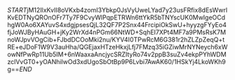$START$jM12IlxKvII8oVKxb4zomI3Ybkp0JsVyUweLYad7y23usFRfix8dEsWwrlKvEDTNyQROnOFr7Ty7F9CvyWlPqpETRWn6ttYkR5bTNYscUK0MwIgeOCdhgW0Ao6XAYuvS4xdgjpsesQjL32QF7P2Snx44FrcipiOkSwU+hyyzgFYyEo4fjJoWJByHAuGH+jKy2WrXd4nPGm66NtWD+SqhEI7XPt4MF7a9PMsRsK7MnoWJpvVOgCib+FJbdDCOoMki2nu/KYV4I0TPwRcM6G381r2hZLZpZeqQ+tRE+eJDoF1W9V3auHha/QGEjaxHTzeHkxjLfj7FMzq35iGZiwMrNYNeych6xWowNfPwRp11Ub5IM+6nWaaxaAncjycSRZItyRo74v2ppB3suZv4ekpPYhWDMzclVvGT0+yOANhilwOd3xdUgoSbOtBp9P6Lvbi7AwAK60/1HSkYj4LkoWKh9g==$END$